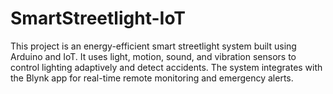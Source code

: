 # SmartStreetlight-IoT
This project is an energy-efficient smart streetlight system built using Arduino and IoT. It uses light, motion, sound, and vibration sensors to control lighting adaptively and detect accidents. The system integrates with the Blynk app for real-time remote monitoring and emergency alerts.
